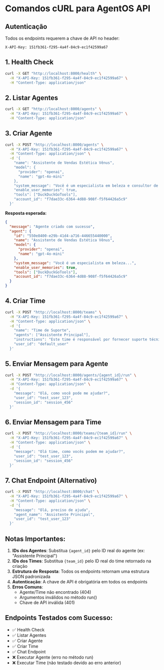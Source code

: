 # Comandos cURL para AgentOS API

## Autenticação
Todos os endpoints requerem a chave de API no header:
```
X-API-Key: 151fb361-f295-4a4f-84c9-ec1f42599a67
```

## 1. Health Check
```bash
curl -X GET "http://localhost:8000/health" \
  -H "X-API-Key: 151fb361-f295-4a4f-84c9-ec1f42599a67" \
  -H "Content-Type: application/json"
```

## 2. Listar Agentes
```bash
curl -X GET "http://localhost:8000/agents" \
  -H "X-API-Key: 151fb361-f295-4a4f-84c9-ec1f42599a67" \
  -H "Content-Type: application/json"
```

## 3. Criar Agente
```bash
curl -X POST "http://localhost:8000/agents" \
  -H "X-API-Key: 151fb361-f295-4a4f-84c9-ec1f42599a67" \
  -H "Content-Type: application/json" \
  -d '{
    "name": "Assistente de Vendas Estética Vênus",
    "model": {
      "provider": "openai",
      "name": "gpt-4o-mini"
    },
    "system_message": "Você é um especialista em beleza e consultor de vendas da Estética Vênus, uma clínica de estética premium especializada em harmonização facial, toxina botulínica e tratamentos rejuvenescedores. Sua missão é entender as necessidades e desejos de cada cliente, oferecendo soluções personalizadas com um atendimento cordial, empático e altamente profissional.",
    "enable_user_memories": true,
    "tools": ["DuckDuckGoTools"],
    "account_id": "f7dae33c-6364-4d88-908f-f5f64426a5c9"
  }'
```

**Resposta esperada:**
```json
{
  "message": "Agente criado com sucesso",
  "agent": {
    "id": "550e8400-e29b-41d4-a716-446655440000",
    "name": "Assistente de Vendas Estética Vênus",
    "model": {
      "provider": "openai",
      "name": "gpt-4o-mini"
    },
    "system_message": "Você é um especialista em beleza...",
    "enable_user_memories": true,
    "tools": ["DuckDuckGoTools"],
    "account_id": "f7dae33c-6364-4d88-908f-f5f64426a5c9"
  }
}
```

## 4. Criar Time
```bash
curl -X POST "http://localhost:8000/teams" \
  -H "X-API-Key: 151fb361-f295-4a4f-84c9-ec1f42599a67" \
  -H "Content-Type: application/json" \
  -d '{
    "name": "Time de Suporte",
    "agents": ["Assistente Principal"],
    "instructions": "Este time é responsável por fornecer suporte técnico aos usuários.",
    "user_id": "default_user"
  }'
```

## 5. Enviar Mensagem para Agente
```bash
curl -X POST "http://localhost:8000/agents/{agent_id}/run" \
  -H "X-API-Key: 151fb361-f295-4a4f-84c9-ec1f42599a67" \
  -H "Content-Type: application/json" \
  -d '{
    "message": "Olá, como você pode me ajudar?",
    "user_id": "test_user_123",
    "session_id": "session_456"
  }'
```

## 6. Enviar Mensagem para Time
```bash
curl -X POST "http://localhost:8000/teams/{team_id}/run" \
  -H "X-API-Key: 151fb361-f295-4a4f-84c9-ec1f42599a67" \
  -H "Content-Type: application/json" \
  -d '{
    "message": "Olá time, como vocês podem me ajudar?",
    "user_id": "test_user_123",
    "session_id": "session_456"
  }'
```

## 7. Chat Endpoint (Alternativo)
```bash
curl -X POST "http://localhost:8000/chat" \
  -H "X-API-Key: 151fb361-f295-4a4f-84c9-ec1f42599a67" \
  -H "Content-Type: application/json" \
  -d '{
    "message": "Olá, preciso de ajuda",
    "agent_name": "Assistente Principal",
    "user_id": "test_user_123"
  }'
```

## Notas Importantes:

1. **IDs dos Agentes**: Substitua `{agent_id}` pelo ID real do agente (ex: "Assistente Principal")
2. **IDs dos Times**: Substitua `{team_id}` pelo ID real do time retornado na criação
3. **Estrutura de Resposta**: Todos os endpoints retornam uma estrutura JSON padronizada
4. **Autenticação**: A chave de API é obrigatória em todos os endpoints
5. **Erros Comuns**: 
   - Agente/Time não encontrado (404)
   - Argumentos inválidos no método run()
   - Chave de API inválida (401)

## Endpoints Testados com Sucesso:
- ✅ Health Check
- ✅ Listar Agentes
- ✅ Criar Agente
- ✅ Criar Time
- ✅ Chat Endpoint
- ❌ Executar Agente (erro no método run)
- ❌ Executar Time (não testado devido ao erro anterior)